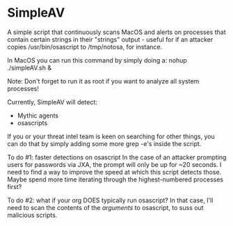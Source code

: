 # SimpleAV
A simple script that continuously scans MacOS and alerts on processes that contain certain strings in their "strings" output - useful for if an attacker copies /usr/bin/osascript to /tmp/notosa, for instance.

In MacOS you can run this command by simply doing a:
nohup ./simpleAV.sh &

Note: Don't forget to run it as root if you want to analyze all system processes!

Currently, SimpleAV will detect:
- Mythic agents
- osascripts

If you or your threat intel team is keen on searching for other things, you can do that by simply adding some more grep -e's inside the script.

To do #1: faster detections on osascript
In the case of an attacker prompting users for passwords via JXA, the prompt will only be up for ~20 seconds.  I need to find a way to improve the speed at which this script detects those.  Maybe spend more time iterating through the highest-numbered processes first?

To do #2: what if your org DOES typically run osascript? 
In that case, I'll need to scan the contents of the *arguments* to osascript, to suss out malicious scripts.
